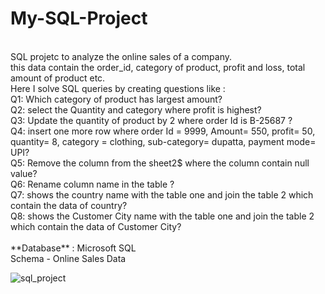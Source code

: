 # My-SQL-Project
<br>
SQL projetc to analyze the online sales of a company.<br>
this data contain the order_id, category of product, profit and loss, total amount of product etc.
<br>
Here I solve SQL queries by creating questions like : <br>
 Q1: Which category of product has largest amount? 
 <br>
  Q2: select the Quantity and category where profit is highest?<br>
  Q3: Update the quantity of product by 2 where order Id is B-25687 ? <br>
  Q4: insert one more row where order Id = 9999, Amount= 550, profit= 50,
quantity= 8, category = clothing, sub-category= dupatta, payment mode= UPI? <br>
Q5: Remove the column from the sheet2$ where the column 
contain null value?<br>
Q6: Rename column name in the table ?<br>
Q7: shows the country name with the table one and join the
table 2 which contain the data of country?<br>
Q8: shows the Customer City name with the table one and 
join the table 2 which contain the data of Customer City? <br>

<br>
**Database** : Microsoft SQL 
 <br>
Schema - Online Sales Data <br>

![sql_project](https://github.com/user-attachments/assets/3d592a2e-23e0-46e5-8b6c-0ede878094ce)
